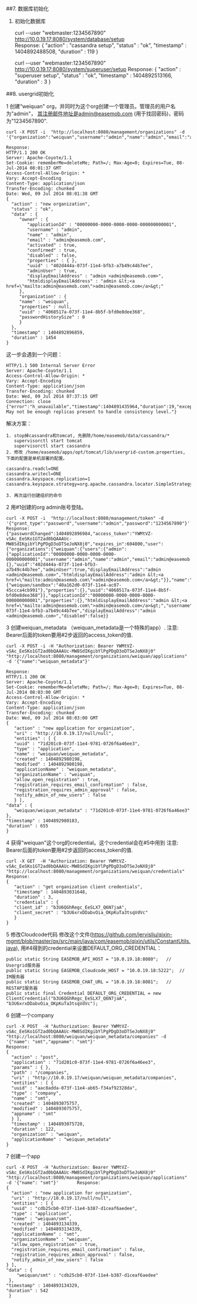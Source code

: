 ##7. 数据库初始化

1. 初始化数据库
    
    curl --user "webmaster:1234567890" http://10.0.19.17:8080/system/database/setup    
    Response:
    {
      "action" : "cassandra setup",
      "status" : "ok",
      "timestamp" : 1404892488508,
      "duration" : 119
    }
    
    curl --user "webmaster:1234567890" http://10.0.19.17:8080/system/superuser/setup
    Response:
    {
       "action" : "superuser setup",
       "status" : "ok",
       "timestamp" : 1404892513166,
       "duration" : 3
    }

##8. usergrid初始化

1 创建“weiquan" org，并同时为这个org创建一个管理员。管理员的用户名为"admin"， 其注册邮件地址是admin@easemob.com (用于找回密码)，密码为"1234567890".   

    curl -X POST -i  "http://localhost:8080/management/organizations" -d '{"organization":"weiquan","username":"admin","name":"admin","email":"admin@easemob.com","password":"1234567890"}'
    
    Response:
    HTTP/1.1 200 OK
    Server: Apache-Coyote/1.1
    Set-Cookie: rememberMe=deleteMe; Path=/; Max-Age=0; Expires=Tue, 08-Jul-2014 08:01:37 GMT
    Access-Control-Allow-Origin: *
    Vary: Accept-Encoding
    Content-Type: application/json
    Transfer-Encoding: chunked
    Date: Wed, 09 Jul 2014 08:01:38 GMT
    {
      "action" : "new organization",
      "status" : "ok",
      "data" : {
         "owner" : {
            "applicationId" : "00000000-0000-0000-0000-000000000001",
            "username" : "admin",
            "name" : "admin",
            "email" : "admin@easemob.com",
            "activated" : true,
            "confirmed" : true,
            "disabled" : false,
            "properties" : { },
            "uuid" : "402d444a-073f-11e4-bfb3-a7b49c44b7ee",
            "adminUser" : true,
            "displayEmailAddress" : "admin <admin@easemob.com>",
            "htmldisplayEmailAddress" : "admin &lt;<a href=\"mailto:admin@easemob.com\">admin@easemob.com</a>&gt;"
         },
         "organization" : {
         "name" : "weiquan",
         "properties" : null,
         "uuid" : "4068517a-073f-11e4-8b5f-bfd0e8dee368",
         "passwordHistorySize" : 0
         }
      },
      "timestamp" : 1404892896859,
      "duration" : 1454
    }

这一步会遇到一个问题：
    
    HTTP/1.1 500 Internal Server Error
    Server: Apache-Coyote/1.1
    Access-Control-Allow-Origin: *
    Vary: Accept-Encoding
    Content-Type: application/json
    Transfer-Encoding: chunked
    Date: Wed, 09 Jul 2014 07:37:15 GMT
    Connection: close
    {"error":"h_unavailable","timestamp":1404891435964,"duration":19,"exception":"me.prettyprint.hector.api.exceptions.HUnavailableException","error_description":": May not be enough replicas present to handle consistency level."}

解决方案：
    
    1. stop掉cassandra和tomcat, 先删除/home/easemob/data/cassandra/*     
       supervisorctl start tomcat 
       supervisorctl start cassandra
    2. 修改 /home/easemob/apps/opt/tomcat/lib/usergrid-custom.properties, 下面的配置是单机部署的配置。
    
    cassandra.readcl=ONE    
    cassandra.writecl=ONE
    cassandra.keyspace.replication=1
    cassandra.keyspace.strategy=org.apache.cassandra.locator.SimpleStrategy
    
    3. 再次运行创建组织的命令
	 
2 用#1创建的org admin账号登陆。
    
    curl -X POST -i  "http://localhost:8080/management/token" -d '{"grant_type":"password","username":"admin","password":"1234567890"}'
    Response:
    {"passwordChanged":1404892896984,"access_token":"YWMtVZ-vSAc_EeSKo1GT2ad0bQAAAUc-MW8SdIKgibYlPgPDgD3oDTSeJoNX8j0","expires_in":604800,"user":{"organizations":{"weiquan":{"users":{"admin":{"applicationId":"00000000-0000-0000-0000-000000000001","username":"admin","name":"admin","email":"admin@easemob.com","activated":true,"confirmed":true,"disabled":false,"properties":{},"uuid":"402d444a-073f-11e4-bfb3-a7b49c44b7ee","adminUser":true,"displayEmailAddress":"admin <admin@easemob.com>","htmldisplayEmailAddress":"admin &lt;<a href=\"mailto:admin@easemob.com\">admin@easemob.com</a>&gt;"}},"name":"weiquan","applications":{"weiquan/sandbox":"40a162d0-073f-11e4-ac07-45ccca4cb991"},"properties":{},"uuid":"4068517a-073f-11e4-8b5f-bfd0e8dee368"}},"applicationId":"00000000-0000-0000-0000-000000000001","properties":{},"htmldisplayEmailAddress":"admin &lt;<a href=\"mailto:admin@easemob.com\">admin@easemob.com</a>&gt;","username":"admin","confirmed":true,"email":"admin@easemob.com","adminUser":true,"name":"admin","activated":true,"uuid":"402d444a-073f-11e4-bfb3-a7b49c44b7ee","displayEmailAddress":"admin <admin@easemob.com>","disabled":false}}

3 创建weiquan_metadata （weiquan_metadata是一个特殊的app）. 注意: Bearer后面的token要用#2步返回的access_token的值.
    
    curl -X POST -i -H "Authorization: Bearer YWMtVZ-vSAc_EeSKo1GT2ad0bQAAAUc-MW8SdIKgibYlPgPDgD3oDTSeJoNX8j0" "http://localhost:8080/management/organizations/weiquan/applications" -d '{"name":"weiquan_metadata"}'
     
    Response:
    HTTP/1.1 200 OK
    Server: Apache-Coyote/1.1
    Set-Cookie: rememberMe=deleteMe; Path=/; Max-Age=0; Expires=Tue, 08-Jul-2014 08:03:00 GMT
    Access-Control-Allow-Origin: *
    Vary: Accept-Encoding
    Content-Type: application/json
    Transfer-Encoding: chunked
    Date: Wed, 09 Jul 2014 08:03:00 GMT
    {
       "action" : "new application for organization",
       "uri" : "http://10.0.19.17/null/null",
       "entities" : [ {
       "uuid" : "71d201c0-073f-11e4-9781-0726f6a46ee3",
       "type" : "application",
       "name" : "weiquan/weiquan_metadata",
       "created" : 1404892980198,
       "modified" : 1404892980198,
       "applicationName" : "weiquan_metadata",
       "organizationName" : "weiquan",
       "allow_open_registration" : true,
       "registration_requires_email_confirmation" : false,
       "registration_requires_admin_approval" : false,
       "notify_admin_of_new_users" : false
       } ],
    "data" : {
       "weiquan/weiquan_metadata" : "71d201c0-073f-11e4-9781-0726f6a46ee3"
    },
    "timestamp" : 1404892980183,
    "duration" : 655
    }

4 获得"weiquan"这个org的credential。这个credential会在#5中用到  注意: Bearer后面的token要用#2步返回的access_token的值.
    
    curl -X GET  -H "Authorization: Bearer YWMtVZ-vSAc_EeSKo1GT2ad0bQAAAUc-MW8SdIKgibYlPgPDgD3oDTSeJoNX8j0" "http://localhost:8080/management/organizations/weiquan/credentials"
    Response:
    {
       "action" : "get organization client credentials",
       "timestamp" : 1404893031648,
       "duration" : 3,
       "credentials" : {
       "client_id" : "b3U6QGhRegc_EeSLX7_Q6N7jaA",
       "client_secret" : "b3U6xrxDDabvOia_OKpKuTa3tsqVdVc"
       }
    }

5 修改Cloudcode代码
修改这个文件(https://github.com/jervisliu/qixin-mgmt/blob/master/qx/src/main/java/com/easemob/qixin/utils/ConstantUtils.java), 用#4得到的credential来设置DEFAULT_ORG_CREDENTIAL： 

    public static String EASEMOB_API_HOST = "10.0.19.18:8080";   // Usergrid服务器
    public static String EASEMOB_Cloudcode_HOST = "10.0.19.18:5222";  // IM服务器
    public static String EASEMOB_CHAT_URL = "10.0.19.18:8081";   // RESTAPI服务器
    public static final Credential DEFAULT_ORG_CREDENTIAL = new ClientCredential("b3U6QGhRegc_EeSLX7_Q6N7jaA", "b3U6xrxDDabvOia_OKpKuTa3tsqVdVc");


6 创建一个company
    
    curl -X POST  -H "Authorization: Bearer YWMtVZ-vSAc_EeSKo1GT2ad0bQAAAUc-MW8SdIKgibYlPgPDgD3oDTSeJoNX8j0" "http://localhost:8080/weiquan/weiquan_metadata/companies" -d '{"name": "smt","appname": "smt"}'
    Response:
    {
      "action" : "post",
      "application" : "71d201c0-073f-11e4-9781-0726f6a46ee3",
      "params" : { },
      "path" : "/companies",
      "uri" : "http://10.0.19.17/weiquan/weiquan_metadata/companies",
      "entities" : [ {
      "uuid" : "aac8adda-073f-11e4-ab65-f34af92328da",
      "type" : "company",
      "name" : "smt",
      "created" : 1404893075757,
      "modified" : 1404893075757,
      "appname" : "smt"
      } ],
      "timestamp" : 1404893075720,
      "duration" : 122,
      "organization" : "weiquan",
      "applicationName" : "weiquan_metadata"
    }


7 创建一个app

    curl -X POST  -H "Authorization: Bearer YWMtVZ-vSAc_EeSKo1GT2ad0bQAAAUc-MW8SdIKgibYlPgPDgD3oDTSeJoNX8j0" "http://localhost:8080/management/organizations/weiquan/applications" -d '{"name": "smt"}'       Response:
    {
      "action" : "new application for organization",
      "uri" : "http://10.0.19.17/null/null",
      "entities" : [ {
      "uuid" : "cdb25cb0-073f-11e4-b387-d1ceaf6aedee",
      "type" : "application",
      "name" : "weiquan/smt",
      "created" : 1404893134339,
      "modified" : 1404893134339,
      "applicationName" : "smt",
      "organizationName" : "weiquan",
      "allow_open_registration" : true,
      "registration_requires_email_confirmation" : false,
      "registration_requires_admin_approval" : false,
      "notify_admin_of_new_users" : false
    } ],
    "data" : {
        "weiquan/smt" : "cdb25cb0-073f-11e4-b387-d1ceaf6aedee"
     },
    "timestamp" : 1404893134329,
    "duration" : 542
     }


